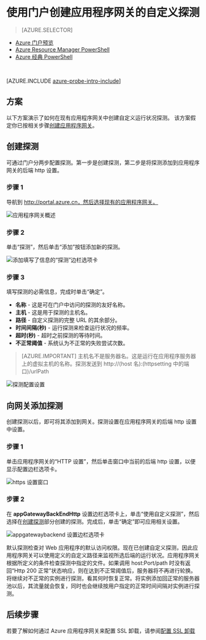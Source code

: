 <properties
   pageTitle="使用门户创建应用程序网关的自定义探测 | Azure"
   description="了解如何使用门户创建应用程序网关的自定义探测"
   services="application-gateway"
   documentationCenter="na"
   authors="georgewallace"
   manager="carmonm"
   editor=""
   tags="azure-resource-manager"
/>
<tags
	ms.service="application-gateway"
	ms.date="08/09/2016"
	wacn.date="09/12/2016"/>

# 使用门户创建应用程序网关的自定义探测

> [AZURE.SELECTOR]
- [Azure 门户预览](/documentation/articles/application-gateway-create-probe-portal/)
- [Azure Resource Manager PowerShell](/documentation/articles/application-gateway-create-probe-ps/)
- [Azure 经典 PowerShell](/documentation/articles/application-gateway-create-probe-classic-ps/)

<BR>

[AZURE.INCLUDE [azure-probe-intro-include](../../includes/application-gateway-create-probe-intro-include.md)]

## 方案

以下方案演示了如何在现有应用程序网关中创建自定义运行状况探测。
该方案假定你已按相关步骤[创建应用程序网关](/documentation/articles/application-gateway-create-gateway-portal/)。

## <a name="createprobe"></a>创建探测

可通过门户分两步配置探测。第一步是创建探测，第二步是将探测添加到应用程序网关的后端 http 设置。

### 步骤 1

导航到 http://portal.azure.cn，然后选择现有的应用程序网关。

![应用程序网关概述][1]

### 步骤 2

单击“探测”，然后单击“添加”按钮添加新的探测。

![添加填写了信息的“探测”边栏选项卡][2]  


### 步骤 3

填写探测的必需信息，完成时单击“确定”。

- **名称** - 这是可在门户中访问的探测的友好名称。
- **主机** - 这是用于探测的主机名。
- **路径** - 自定义探测的完整 URL 的其余部分。
- **时间间隔(秒)** - 运行探测来检查运行状况的频率。
- **超时(秒)** - 超时之前探测的等待时间。
- **不正常阈值** - 系统认为不正常的失败尝试次数。

> [AZURE.IMPORTANT] 主机名不是服务器名。这是运行在应用程序服务器上的虚拟主机的名称。探测发送到 http://(host 名):(httpsetting 中的端口)/urlPath

![探测配置设置][3]

## 向网关添加探测

创建探测以后，即可将其添加到网关。探测设置在应用程序网关的后端 http 设置中设置。

### 步骤 1

单击应用程序网关的“HTTP 设置”，然后单击窗口中当前的后端 http 设置，以便显示配置边栏选项卡。

![https 设置窗口][4]  


### 步骤 2

在 **appGatewayBackEndHttp** 设置边栏选项卡上，单击“使用自定义探测”，然后选择在[创建探测](#createprobe)部分创建的探测。完成后，单击“确定”即可应用相关设置。

![appgatewaybackend 设置边栏选项卡][5]  


默认探测检查对 Web 应用程序的默认访问权限。现在已创建自定义探测，因此应用程序网关可以使用定义的自定义路径来监视所选后端的运行状况。应用程序网关根据所定义的条件检查探测中指定的文件。如果调用 host:Port/path 时没有返回“Http 200 正常”状态响应，则在达到不正常阈值后，服务器将不再进行轮换。将继续对不正常的实例进行探测，看其何时恢复正常。将实例添加回正常的服务器池以后，其流量就会恢复，同时也会继续按用户指定的正常时间间隔对实例进行探测。


## 后续步骤

若要了解如何通过 Azure 应用程序网关来配置 SSL 卸载，请参阅[配置 SSL 卸载](/documentation/articles/application-gateway-ssl-portal/)

[1]: ./media/application-gateway-create-probe-portal/figure1.png
[2]: ./media/application-gateway-create-probe-portal/figure2.png
[3]: ./media/application-gateway-create-probe-portal/figure3.png
[4]: ./media/application-gateway-create-probe-portal/figure4.png
[5]: ./media/application-gateway-create-probe-portal/figure5.png

<!---HONumber=Mooncake_0905_2016-->